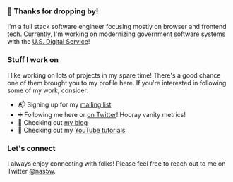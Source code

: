 ### 👋 Thanks for dropping by!

I'm a full stack software engineer focusing mostly on browser and frontend tech. Currently, I'm working on modernizing government software systems with the [U.S. Digital Service](https://usds.gov)!

### Stuff I work on

I like working on lots of projects in my spare time! There's a good chance one of them brought you to my profile here. If you're interested in following some of my work, consider:

- 📬 Signing up for my [mailing list](https://typeofnan.dev/subscribe)
- ➕ Following me here or [on Twitter](https://twitter.com/intent/follow?screen_name=nas5w)! Hooray vanity metrics!
- 📝 Checking out [my blog](https://typeofnan.dev)
- 🎥 Checking out my [YouTube tutorials](http://youtube.com/c/devtutsco)

### Let's connect

I always enjoy connecting with folks! Please feel free to reach out to me on Twitter [@nas5w](https://twitter.com/nas5w).
